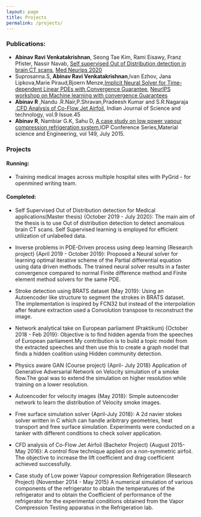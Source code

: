 ```yaml
---
layout: page
title: Projects
permalink: /projects/
---
```




### Publications:

* **Abinav Ravi Venkatakrishnan**, Seong Tae Kim, Rami Eisawy, Franz Pfister, Nassir Navab, [Self supervised Out of Distribution detection in brain CT scans](http://campar.in.tum.de/pub/staekim2020medneurips/staekim2020medneurips.pdf), [Med Neurips 2020](https://sites.google.com/view/med-neurips-2020)
* Suprosanna.S, **Abinav Ravi Venkatakrishnan**,Ivan Ezhov, Jana Lipkova,Marie Piraud,Bjoern Menze,[Implicit Neural Solver for Time-dependent Linear PDEs with Convergence Guarantee](<https://128.84.21.199/pdf/1910.03452.pdf>), [NeurIPS workshop on Machine learning with convergence Guarantees](https://sites.google.com/view/mlwithguarantees/accepted-papers?authuser=0)
* **Abinav R** ,Nandu .R.Nair,P.Shravan,Pradeesh Kumar and S.R.Nagaraja ,[CFD Analysis of Co-Flow Jet Airfoil](<http://www.indjst.org/index.php/indjst/article/view/104686>), Indian Journal of Science and technology, vol.9 Issue.45
* **Abinav R**, Nambiar G.K, Sahu D, [A case study on low power vapour compression refrigeration system](https://iopscience.iop.org/article/10.1088/1757-899X/149/1/012226),IOP Conference Series,Material science and Engineering, vol 149, July 2015.

### Projects

#### Running:
* Training medical images across multiple hospital sites with PyGrid - for openmined writing team.

#### Completed:
* Self Supervised Out of Distribution detection for Medical applications(Master thesis) {October 2019 - July 2020}: 
    The main aim of the thesis is to use Out of distribution detection to detect anomalous brain CT scans. Self Supervised learning is employed for efficient utilization of unlabelled data.

* Inverse problems in PDE-Driven process using deep learning (Research project) {April 2019 - October 2019}:
    Proposed a Neural solver for learning optimal iterative scheme of the Partial differential equation using data driven methods. The trained neural solver results in a faster convergence compared to normal Finite difference method and Finite element method solvers for the same PDE.

* Stroke detection using BRATS dataset {May 2019}:
    Using an Autoencoder like structure to segment the strokes in BRATS dataset. The implementation is inspired by FCN32 but instead of the interpolation after feature extraction used a Convolution transpose to reconstruct the image. 

* Network analytical take on European parliament (Praktikum) {October 2018 - Feb 2019}:
    Objective is to find hidden agenda from the speeches of European parliament.My contribution is to build a topic model from the extracted speeches and then use this to create a graph model that finds a hidden coalition using Hidden community detection. 

* Physics aware GAN (Course project) {April- July 2018}
    Application of Generative Adversarial Network on Velocity simulation of a smoke flow.The goal was to extend the simulation on higher resolution while training on a lower resolution.

* Autoencoder for velocity images {May 2018}:
    Simple autoencoder network to learn the distribution of Velocity smoke images.

* Free surface simulation solver {April-July 2018}:
    A 2d navier stokes solver written in C which can handle aribitrary geometries, heat transport and free surface simulation. Experiments were conducted on a tanker with different conditions to check solver application.

* CFD analysis of Co-Flow Jet Airfoil (Bachelor Project) {August 2015- May 2016}:
    A control flow technique applied on a non-symmetric airfoil. The objective to increase the lift coefficient and drag coefficient achieved successfully. 

* Case study of Low power Vapour compression Refrigeration (Research Project) {November 2014 - May 2015}
    A numerical simulation of various components of the refrigerator to obtain the temperatures of the refrigerator and to obtain the Coefficient of performance of the refrigerator for the experimental conditions obtained from the Vapor Compression Testing apparatus in the Refrigeration lab.

